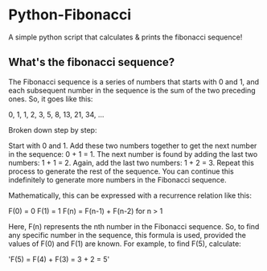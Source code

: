 # Python-Fibonacci
A simple python script that calculates &amp; prints the fibonacci sequence!

## What's the fibonacci sequence?
The Fibonacci sequence is a series of numbers that starts with 0 and 1, and each subsequent number in the sequence is the sum of the two preceding ones. So, it goes like this:

0, 1, 1, 2, 3, 5, 8, 13, 21, 34, ...

Broken down step by step:

Start with 0 and 1.
Add these two numbers together to get the next number in the sequence: 0 + 1 = 1.
The next number is found by adding the last two numbers: 1 + 1 = 2.
Again, add the last two numbers: 1 + 2 = 3.
Repeat this process to generate the rest of the sequence.
You can continue this indefinitely to generate more numbers in the Fibonacci sequence.

Mathematically, this can be expressed  with a recurrence relation like this:

F(0) = 0
F(1) = 1
F(n) = F(n-1) + F(n-2) for n > 1

Here, F(n) represents the nth number in the Fibonacci sequence. So, to find any specific number in the sequence, this formula is used, provided the values of F(0) and F(1) are known. For example, to find F(5), calculate:

'F(5) = F(4) + F(3) = 3 + 2 = 5'
